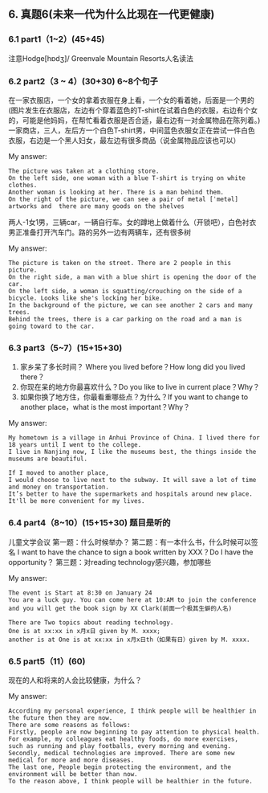 
## 6.	真题6(未来一代为什么比现在一代更健康)
### 6.1	part1（1~2）(45+45)
注意Hodge[hɒdʒ]/ Greenvale Mountain Resorts人名读法

### 6.2	part2（3 ~ 4）(30+30) 6~8个句子

在一家衣服店，一个女的拿着衣服在身上看，一个女的看着她，后面是一个男的
(图片发生在衣服店，左边有个穿着蓝色的T-shirt在试着白色的衣服，右边有个女的，可能是他妈妈，在帮忙看着衣服是否合适，最右边有一对金属物品在陈列着。)
一家商店，三人，左后方一个白色T-shirt男，中间蓝色衣服女正在尝试一件白色衣服，右边是一个黑人妇女，最左边有很多商品（说金属物品应该也可以）

My answer:

```
The picture was taken at a clothing store. 
On the left side, one woman with a blue T-shirt is trying on white clothes. 
Another woman is looking at her. There is a man behind them. 
On the right of the picture, we can see a pair of metal [ˈmetəl] artworks and  there are many goods on the shelves
```


两人-1女1男，三辆car，一辆自行车。女的蹲地上做着什么（开锁吧），白色衬衣男正准备打开汽车门。路的另外一边有两辆车，还有很多树

My answer:

```
The picture is taken on the street. There are 2 people in this picture.
On the right side, a man with a blue shirt is opening the door of the car. 
On the left side, a woman is squatting/crouching on the side of a bicycle. Looks like she's locking her bike.
In the background of the picture, we can see another 2 cars and many trees.
Behind the trees, there is a car parking on the road and a man is going toward to the car.
```

### 6.3	part3（5~7）(15+15+30)
1.	家乡呆了多长时间？ Where you lived before？How long did you lived there？
2.	你现在呆的地方你最喜欢什么？Do you like to live in current place？Why？
3.	如果你换了地方住，你最看重哪些点？为什么？If you want to change to another place，what is the most important？Why？

My answer:

```
My hometown is a village in Anhui Province of China. I lived there for 18 years until I went to the college. 
I live in Nanjing now, I like the museums best, the things inside the museums are beautiful. 

If I moved to another place,
I would choose to live next to the subway. It will save a lot of time and money on transportation.
It’s better to have the supermarkets and hospitals around new place. It'll be more convenient for my lives.
```


### 6.4	part4（8~10）(15+15+30) 题目是听的
儿童文学会议
第一题：什么时候举办？
第二题：有一本什么书，什么时候可以签名 I want to have the chance to sign a book written by XXX？Do I have the opportunity？
第三题：对reading technology感兴趣，参加哪些

My answer:

```
The event is Start at 8:30 on January 24
You are a luck guy. You can come here at 10:AM to join the conference 
and you will get the book sign by XX Clark(前面一个极其生僻的人名)

There are Two topics about reading technology. 
One is at xx:xx in x月x日 given by M. xxxx;  
another is at One is at xx:xx in x月x日th（如果有日）given by M. xxxx. 
```


### 6.5	part5（11）(60)
现在的人和将来的人会比较健康，为什么？

My answer:

```
According my personal experience, I think people will be healthier in the future then they are now. 
There are some reasons as follows:
Firstly, people are now beginning to pay attention to physical health. 
For example, my colleagues eat healthy foods, do more exercises, 
such as running and play footballs, every morning and evening.
Secondly, medical technologies are improved. There are some new medical for more and more diseases.
The last one, People begin protecting the environment, and the environment will be better than now.
To the reason above, I think people will be healthier in the future.	
```
